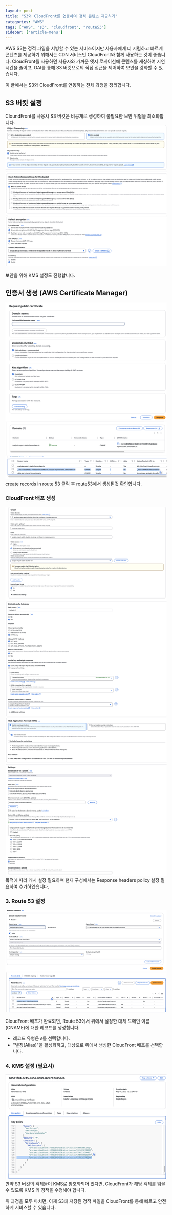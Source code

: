 ```yaml
---
layout: post
title: "S3와 CloudFront를 연동하여 정적 콘텐츠 제공하기"
categories: "AWS"
tags: ["AWS", "s3", "cloudfront", "route53"]
sidebar: ['article-menu']
---
```


AWS S3는 정적 파일을 서빙할 수 있는 서비스이지만 사용자에게 더 저렴하고 빠르게 콘텐츠를 제공하기 위해서는 CDN 서비스인 CloudFront와 함께 사용하는 것이 좋습니다. 
CloudFront를 사용하면 사용자와 가까운 엣지 로케이션에 콘텐츠를 캐싱하여 지연 시간을 줄이고, OAI를 통해 S3 버킷으로의 직접 접근을 제어하여 보안을 강화할 수 있습니다.

이 글에서는 S3와 CloudFront를 연동하는 전체 과정을 정리합니다.

## S3 버킷 설정
CloundFront를 사용시 S3 버킷은 비공개로 생성하여 불필요한 보안 위협을 최소화합니다.
![](/assets/images/posts/s3_cf_01.png)
![](/assets/images/posts/s3_cf_02.png)
![](/assets/images/posts/s3_cf_03.png)

보안을 위해 KMS 설정도 진행합니다.


## 인증서 생성 (AWS Certificate Manager)
![](/assets/images/posts/s3_cf_04.png)
![](/assets/images/posts/s3_cf_05.png)
![](/assets/images/posts/s3_cf_06.png)
create records in route 53 클릭 후 route53에서 생성된것 확인합니다.

### CloudFront 배포 생성
![](/assets/images/posts/s3_cf_07.png)
![](/assets/images/posts/s3_cf_08.png)
![](/assets/images/posts/s3_cf_09.png)
![](/assets/images/posts/s3_cf_10.png)
목적에 따라 캐시 설정 필요하며 현재 구성에서는 Response headers policy 설정 필요하여 추가하였습니다.


### **3. Route 53 설정**

![](/assets/images/posts/s3_cf_11.png)
![](/assets/images/posts/s3_cf_12.png)

CloudFront 배포가 완료되면, Route 53에서 위에서 설정한 대체 도메인 이름(CNAME)에 대한 레코드를 생성합니다.

-   레코드 유형은 `A`를 선택합니다.
-   "별칭(Alias)"을 활성화하고, 대상으로 위에서 생성한 CloudFront 배포를 선택합니다.


### **4. KMS 설정 (필요시)**
![](/assets/images/posts/s3_cf_13.png)
만약 S3 버킷의 객체들이 KMS로 암호화되어 있다면, CloudFront가 해당 객체를 읽을 수 있도록 KMS 키 정책을 수정해야 합니다.

위 과정을 모두 마치면, 이제 S3에 저장된 정적 파일을 CloudFront를 통해 빠르고 안전하게 서비스할 수 있습니다.
